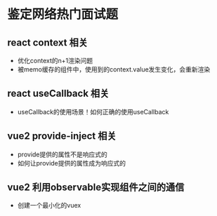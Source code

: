 # 鉴定网络热门面试题

## react context 相关
- 优化context的n+1渲染问题
- 被memo缓存的组件中，使用到的context.value发生变化，会重新渲染

## react useCallback 相关
- useCallback的使用场景！如何正确的使用useCallback

## vue2 provide-inject 相关
- provide提供的属性不是响应式的
- 如何让provide提供的属性成为响应式的

## vue2 利用observable实现组件之间的通信
- 创建一个最小化的vuex